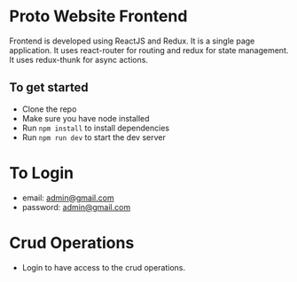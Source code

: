 # Proto Website Frontend
Frontend is developed using ReactJS and Redux. It is a single page application. It uses react-router for routing and redux for state management. It uses redux-thunk for async actions. 


## To get started


- Clone the repo
- Make sure you have node installed
- Run `npm install` to install dependencies
- Run `npm run dev` to start the dev server

# To Login
- email: admin@gmail.com
- password: admin@gmail.com
# Crud Operations 
- Login to have access to the crud operations.
